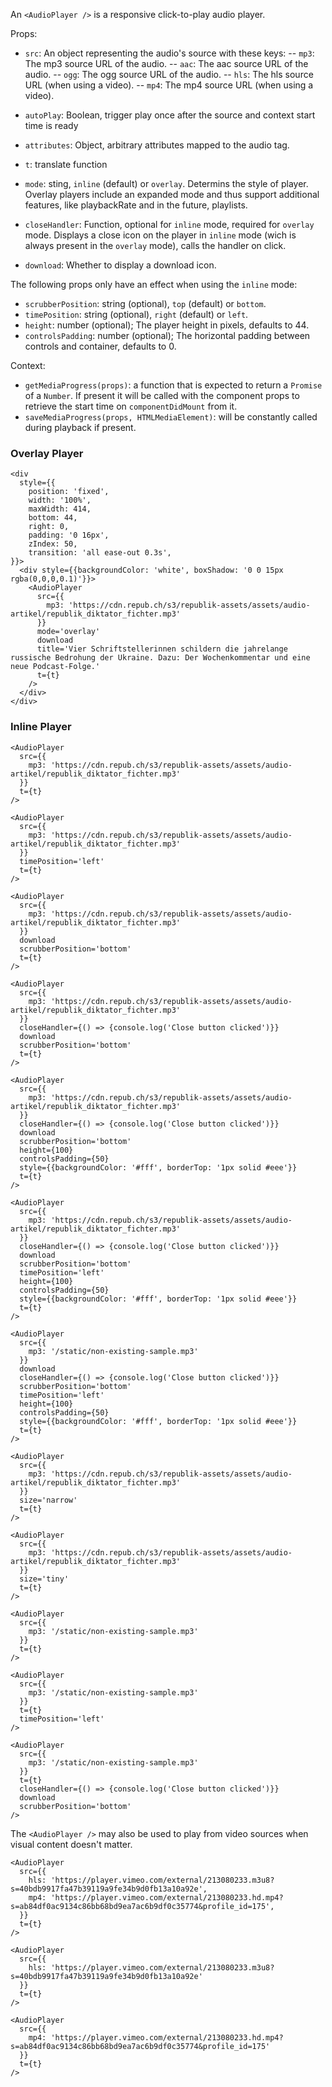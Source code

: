An `<AudioPlayer />` is a responsive click-to-play audio player.

Props:

- `src`: An object representing the audio's source with these keys:
  -- `mp3`: The mp3 source URL of the audio.
  -- `aac`: The aac source URL of the audio.
  -- `ogg`: The ogg source URL of the audio.
  -- `hls`: The hls source URL (when using a video).
  -- `mp4`: The mp4 source URL (when using a video).
- `autoPlay`: Boolean, trigger play once after the source and context start time is ready
- `attributes`: Object, arbitrary attributes mapped to the audio tag.
- `t`: translate function

- `mode`: sting, `inline` (default) or `overlay`. Determins the style of player. Overlay players include an expanded mode and thus support additional features, like playbackRate and in the future, playlists.
- `closeHandler`: Function, optional for `inline` mode, required for `overlay` mode. Displays a close icon on the player in `inline` mode (wich is always present in the `overlay` mode), calls the handler on click.
- `download`: Whether to display a download icon.

The following props only have an effect when using the `inline` mode:

- `scrubberPosition`: string (optional), `top` (default) or `bottom`.
- `timePosition`: string (optional), `right` (default) or `left`.
- `height`: number (optional); The player height in pixels, defaults to 44.
- `controlsPadding`: number (optional); The horizontal padding between controls and container, defaults to 0.

Context:

- `getMediaProgress(props)`: a function that is expected to return a `Promise` of a `Number`. If present it will be called with the component props to retrieve the start time on `componentDidMount` from it.
- `saveMediaProgress(props, HTMLMediaElement)`: will be constantly called during playback if present.

### Overlay Player

```react|responsive
<div
  style={{
    position: 'fixed',
    width: '100%',
    maxWidth: 414,
    bottom: 44,
    right: 0,
    padding: '0 16px',
    zIndex: 50,
    transition: 'all ease-out 0.3s',
}}>
  <div style={{backgroundColor: 'white', boxShadow: '0 0 15px rgba(0,0,0,0.1)'}}>
    <AudioPlayer
      src={{
        mp3: 'https://cdn.repub.ch/s3/republik-assets/assets/audio-artikel/republik_diktator_fichter.mp3'
      }}
      mode='overlay'
      download
      title='Vier Schriftstellerinnen schildern die jahrelange russische Bedrohung der Ukraine. Dazu: Der Wochenkommentar und eine neue Podcast-Folge.'
      t={t}
    />
  </div>
</div>
```

### Inline Player

```react
<AudioPlayer
  src={{
    mp3: 'https://cdn.repub.ch/s3/republik-assets/assets/audio-artikel/republik_diktator_fichter.mp3'
  }}
  t={t}
/>
```

```react
<AudioPlayer
  src={{
    mp3: 'https://cdn.repub.ch/s3/republik-assets/assets/audio-artikel/republik_diktator_fichter.mp3'
  }}
  timePosition='left'
  t={t}
/>
```

```react
<AudioPlayer
  src={{
    mp3: 'https://cdn.repub.ch/s3/republik-assets/assets/audio-artikel/republik_diktator_fichter.mp3'
  }}
  download
  scrubberPosition='bottom'
  t={t}
/>
```

```react
<AudioPlayer
  src={{
    mp3: 'https://cdn.repub.ch/s3/republik-assets/assets/audio-artikel/republik_diktator_fichter.mp3'
  }}
  closeHandler={() => {console.log('Close button clicked')}}
  download
  scrubberPosition='bottom'
  t={t}
/>
```

```react
<AudioPlayer
  src={{
    mp3: 'https://cdn.repub.ch/s3/republik-assets/assets/audio-artikel/republik_diktator_fichter.mp3'
  }}
  closeHandler={() => {console.log('Close button clicked')}}
  download
  scrubberPosition='bottom'
  height={100}
  controlsPadding={50}
  style={{backgroundColor: '#fff', borderTop: '1px solid #eee'}}
  t={t}
/>
```

```react
<AudioPlayer
  src={{
    mp3: 'https://cdn.repub.ch/s3/republik-assets/assets/audio-artikel/republik_diktator_fichter.mp3'
  }}
  closeHandler={() => {console.log('Close button clicked')}}
  download
  scrubberPosition='bottom'
  timePosition='left'
  height={100}
  controlsPadding={50}
  style={{backgroundColor: '#fff', borderTop: '1px solid #eee'}}
  t={t}
/>
```

```react
<AudioPlayer
  src={{
    mp3: '/static/non-existing-sample.mp3'
  }}
  download
  closeHandler={() => {console.log('Close button clicked')}}
  scrubberPosition='bottom'
  timePosition='left'
  height={100}
  controlsPadding={50}
  style={{backgroundColor: '#fff', borderTop: '1px solid #eee'}}
  t={t}
/>
```

```react
<AudioPlayer
  src={{
    mp3: 'https://cdn.repub.ch/s3/republik-assets/assets/audio-artikel/republik_diktator_fichter.mp3'
  }}
  size='narrow'
  t={t}
/>
```

```react
<AudioPlayer
  src={{
    mp3: 'https://cdn.repub.ch/s3/republik-assets/assets/audio-artikel/republik_diktator_fichter.mp3'
  }}
  size='tiny'
  t={t}
/>
```

```react
<AudioPlayer
  src={{
    mp3: '/static/non-existing-sample.mp3'
  }}
  t={t}
/>
```

```react
<AudioPlayer
  src={{
    mp3: '/static/non-existing-sample.mp3'
  }}
  t={t}
  timePosition='left'
/>
```

```react
<AudioPlayer
  src={{
    mp3: '/static/non-existing-sample.mp3'
  }}
  t={t}
  closeHandler={() => {console.log('Close button clicked')}}
  download
  scrubberPosition='bottom'
/>
```

The `<AudioPlayer />` may also be used to play from video sources when visual content doesn't matter.

```react
<AudioPlayer
  src={{
    hls: 'https://player.vimeo.com/external/213080233.m3u8?s=40bdb9917fa47b39119a9fe34b9d0fb13a10a92e',
    mp4: 'https://player.vimeo.com/external/213080233.hd.mp4?s=ab84df0ac9134c86bb68bd9ea7ac6b9df0c35774&profile_id=175',
  }}
  t={t}
/>
```

```react
<AudioPlayer
  src={{
    hls: 'https://player.vimeo.com/external/213080233.m3u8?s=40bdb9917fa47b39119a9fe34b9d0fb13a10a92e'
  }}
  t={t}
/>
```

```react
<AudioPlayer
  src={{
    mp4: 'https://player.vimeo.com/external/213080233.hd.mp4?s=ab84df0ac9134c86bb68bd9ea7ac6b9df0c35774&profile_id=175'
  }}
  t={t}
/>
```
